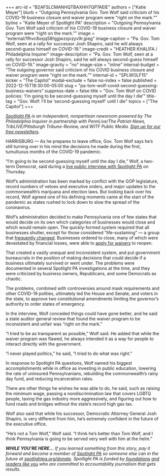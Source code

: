 +++
arc-id = "B2AFSLCMANHQTBAXHH7QP7AEIE"
authors = ["Katie Meyer"]
blurb = "Outgoing Pennsylvania Gov. Tom Wolf said criticism of his COVID-19 business closure and waiver program were “right on the mark.”"
byline = "Katie Meyer of Spotlight PA"
description = "Outgoing Pennsylvania Gov. Tom Wolf said criticism of his COVID-19 business closure and waiver program were “right on the mark.”"
image = "external/1fhvc8xsjq58hjgjwzsjvzyv9r.jpeg"
image-caption = "Pa. Gov. Tom Wolf, seen at a rally for successor Josh Shapiro, said he will always second-guess himself on COVID-19."
image-credit = "HEATHER KHALIFA / Philadelphia Inquirer"
image-description = "Pa. Gov. Tom Wolf, seen at a rally for successor Josh Shapiro, said he will always second-guess himself on COVID-19."
image-gravity = "no"
image-size = "inline"
internal-budget = "The outgoing governor said criticism of his COVID business closure and waiver program were “right on the mark.”"
internal-id = "SPLWOLF15"
kicker = "The Capitol"
modal-exclude = false
no-index = false
published = 2022-12-15T18:30:00-05:00
slug = "pa-tom-wolf-covid-second-guessing-business-waivers"
suppress-date = false
title = "Gov. Tom Wolf on COVID policies: ‘I’m going to be second-guessing myself until the day I die’"
title-tag = "Gov. Wolf: I’ll be ‘second-guessing myself’ until I die"
topics = ["The Capitol"]
+++

<a href="https://www.spotlightpa.org/"><i>Spotlight PA</i></a><i> is an independent, nonpartisan newsroom powered by The Philadelphia Inquirer in partnership with PennLive/The Patriot-News, TribLIVE/Pittsburgh Tribune-Review, and WITF Public Media. </i><a href="https://www.spotlightpa.org/newsletters"><i>Sign up for our free newsletters</i></a><i>.</i>

HARRISBURG — As he prepares to leave office, Gov. Tom Wolf says he’s still turning over in his mind the decisions he made during the first, tumultuous months of the COVID-19 pandemic.

“I’m going to be second-guessing myself until the day I die,” Wolf, a two-term Democrat, said during a <a href="https://www.spotlightpa.org/news/2022/12/pa-governor-tom-wolf-legacy-live-interview/" target="_blank">live public interview with Spotlight PA</a> on Thursday.

Wolf’s administration has been marked by conflict with the GOP legislature, record numbers of vetoes and executive orders, and major updates to the commonwealth’s marijuana and election laws. But looking back over his record, Wolf agreed one of his defining moments came at the start of the pandemic as states rushed to lock down to slow the spread of the coronavirus.

<script src="https://www.spotlightpa.org/embed.js" async></script><div data-spl-embed-version="1" data-spl-src="https://www.spotlightpa.org/embeds/newsletter/"></div>

Wolf’s administration decided to make Pennsylvania one of few states that would decide on its own which categories of businesses would close and which would remain open. The quickly-formed system required that all businesses shutter, except for those considered “life-sustaining” — a group that <a href="https://www.spotlightpa.org/news/2020/06/coronavirus-business-waivers-pennsylvania-shutdown-governor-tom-wolf/">frequently changed</a>. Businesses ordered to close, many of which were devastated by financial losses, were able to <a href="https://www.witf.org/2020/03/22/state-gets-nearly-10000-requests-for-waivers-from-wolfs-coronavirus-shutdown-order/">apply for waivers</a> to reopen.

That created a vastly unequal and inconsistent system, and put government bureaucrats in the position of making decisions that could decide if a business ultimately survived or went under. The problems were documented in several Spotlight PA investigations at the time, and they were criticized by business owners, Republicans, and some Democrats as chaotic.

The problems, combined with controversies around mask requirements and other COVID-19 polities, ultimately led the House and Senate, and voters in the state, to approve two constitutional amendments limiting the governor’s authority to order states of emergency.

In the interview, Wolf conceded things could have gone better, and he said a state auditor general review that found the waiver program to be inconsistent and unfair was “right on the mark.”

“I tried to be as transparent as possible,” Wolf said. He added that while the waiver program was flawed, he always intended it as a way for people to interact directly with the government.

“I never played politics,” he said, “I tried to do what was right.”

In response to Spotlight PA questions, Wolf named his biggest accomplishments while in office as investing in public education, lowering the rate of uninsured Pennsylvanians, rebuilding the commonwealth’s rainy day fund, and reducing incarceration rates.

There are other things he wishes he was able to do, he said, such as raising the minimum wage, passing a nondiscrimination law that covers LGBTQ people, taxing the gas industry more aggressively, and figuring out how to fund roads and bridges without the state’s record high gas tax.

<script src="https://www.spotlightpa.org/embed.js" async></script><div data-spl-embed-version="1" data-spl-src="https://www.spotlightpa.org/embeds/donate/"></div>

Wolf also said that while his successor, Democratic Attorney General Josh Shapiro, is very different from him, he’s extremely confident in the future of the executive office.

“He’s not a Tom Wolf,” Wolf said. “I think he’s better than Tom Wolf, and I think Pennsylvania is going to be served very well with him at the helm.”

<i><b>WHILE YOU’RE HERE...</b></i><i> If you learned something from this story, pay it forward and become a member of </i><a href="https://www.spotlightpa.org/"><i>Spotlight PA</i></a><i> so someone else can in the future at </i><a href="http://spotlightpa.org/donate"><i>spotlightpa.org/donate</i></a><i>. Spotlight PA is funded by</i><a href="https://www.spotlightpa.org/support"><i> foundations</i></a><i> </i><a href="https://www.spotlightpa.org/support"><i>and readers like you</i></a><i> who are committed to accountability journalism that gets results.</i>
